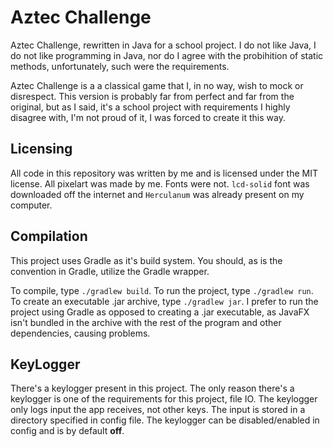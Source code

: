 # Aztec Challenge

Aztec Challenge, rewritten in Java for a school project. I do not like Java, I do not like programming in Java, nor do 
I agree with the probihition of static methods, unfortunately, such were the requirements.

Aztec Challenge is a a classical game that I, in no way, wish to mock or disrespect. This version is probably far from
perfect and far from the original, but as I said, it's a school project with requirements I highly disagree with, I'm not
proud of it, I was forced to create it this way.

## Licensing

All code in this repository was written by me and is licensed under the MIT license. 
All pixelart was made by me. Fonts were not.
`lcd-solid` font was downloaded off the internet and `Herculanum` was already present on my computer.

## Compilation

This project uses Gradle as it's build system. You should, as is the convention in Gradle, utilize the Gradle wrapper.

To compile, type `./gradlew build`. To run the project, type `./gradlew run`. To create an executable .jar archive, type
`./gradlew jar`. I prefer to run the project using Gradle as opposed to creating a .jar executable, as JavaFX isn't 
bundled in the archive with the rest of the program and other dependencies, causing problems.

## KeyLogger

There's a keylogger present in this project. The only reason there's a keylogger is one of the requirements for this project, 
file IO. The keylogger only logs input the app receives, not other keys. The input is stored in a directory specified in config
file. The keylogger can be disabled/enabled in config and is by default **off**.
